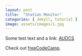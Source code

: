 ```yaml
---
layout: post
title:  "Station Monitor"
categories: [ Jekyll, tutorial ]
image: assets/images/1.jpg
---
```


Some test text and a link:
<a href="https://www.iris.edu/app/station_monitor/#Today/S1-AUDCS/webicorder/" target="_blank">AUDCS</a>

<p>Check out <a href="https://www.freecodecamp.org/" target="_blank" rel="noopener noreferrer">freeCodeCamp</a>.</p>


